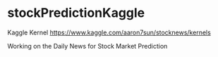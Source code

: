 # stockPredictionKaggle

Kaggle Kernel https://www.kaggle.com/aaron7sun/stocknews/kernels

Working on the Daily News for Stock Market Prediction
